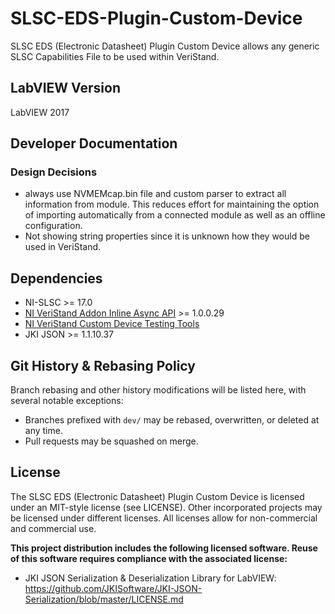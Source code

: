 # SLSC-EDS-Plugin-Custom-Device

SLSC EDS (Electronic Datasheet) Plugin Custom Device allows any generic SLSC Capabilities File to be used within VeriStand.

## LabVIEW Version

LabVIEW 2017


## Developer Documentation

### Design Decisions
- always use NVMEMcap.bin file and custom parser to extract all information from module. This reduces effort for maintaining the option of importing automatically from a connected module as well as an offline configuration.
- Not showing string properties since it is unknown how they would be used in VeriStand.


## Dependencies

- NI-SLSC >= 17.0
- [NI VeriStand Addon Inline Async API](https://github.com/ni/niveristand-custom-device-inline-async-api) >= 1.0.0.29
- [NI VeriStand Custom Device Testing Tools](https://github.com/ni/niveristand-custom-device-testing-tools)
- JKI JSON >= 1.1.10.37


## Git History & Rebasing Policy
Branch rebasing and other history modifications will be listed here, with several notable exceptions:
- Branches prefixed with `dev/` may be rebased, overwritten, or deleted at any time.
- Pull requests may be squashed on merge.


## License

The SLSC EDS (Electronic Datasheet) Plugin Custom Device is licensed under an MIT-style license (see LICENSE). Other incorporated projects may be licensed under different licenses. All licenses allow for non-commercial and commercial use.

**This project distribution includes the following licensed software. Reuse of this software requires compliance with the associated license:**
 - JKI JSON Serialization & Deserialization Library for LabVIEW: https://github.com/JKISoftware/JKI-JSON-Serialization/blob/master/LICENSE.md